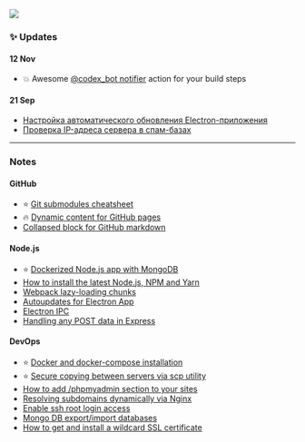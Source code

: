 [![](https://capella.pics/d33585a9-4845-4317-938f-bb83c36be148.jpg)](https://codex.so/join)

### ✨ Updates
 
#### 12 Nov

- 💥 Awesome [@codex_bot notifier](https://github.com/marketplace/actions/codex_bot-notifier) action for your build steps
 
#### 21 Sep

- [Настройка автоматического обновления Electron-приложения](https://vc.ru/dev/160293)
- [Проверка IP-адреса сервера в спам-базах](https://vc.ru/dev/160314)

---

### Notes

#### GitHub

- ⭐️ [Git submodules cheatsheet](https://gist.github.com/talyguryn/773ce686c98c9da9dcc93a46284c9130)
- 🔥 [Dynamic content for GitHub pages](https://gist.github.com/talyguryn/9f19b4d540d0b06316fb56caa81e6c17)
- [Collapsed block for GitHub markdown](https://gist.github.com/talyguryn/b3ea925764ada03a965f61024eb96a4f)

#### Node.js

- ⭐️ [Dockerized Node.js app with MongoDB](https://gist.github.com/talyguryn/e7a782067edbc8ad99e1c7ed6fa26ca8)
- [How to install the latest Node.js, NPM and Yarn](https://gist.github.com/talyguryn/769a6133b3219ab47c2fe8d961fbf33e)
- [Webpack lazy-loading chunks](https://gist.github.com/talyguryn/0fa2076a8781359c19bd46ce914f31b9)
- [Autoupdates for Electron App](https://gist.github.com/talyguryn/85abb18e93ce6ce928c8a20e6ad4b233)
- [Electron IPC](https://gist.github.com/talyguryn/5c46f26b55ffc6aea1bb3d3b03899a04)
- [Handling any POST data in Express](https://gist.github.com/talyguryn/dc534173a7b2fb5a52db8d27bc6180db)

#### DevOps

- ⭐️ [Docker and docker-compose installation](https://gist.github.com/talyguryn/e3f46f2580b475935d97a40ad9344f76)
- ⭐️ [Secure copying between servers via scp utility](https://gist.github.com/talyguryn/ec480e7ce4ccf8b1e0e911228c7f7347)
- [How to add /phpmyadmin section to your sites](https://gist.github.com/talyguryn/902c0703aa036c61c8b68b64ca90ee3c)
- [Resolving subdomains dynamically via Nginx](https://gist.github.com/talyguryn/baf466872e80d25f88548e4e0d9525df)
- [Enable ssh root login access](https://gist.github.com/talyguryn/acee1431c0a208240fcd31f17024d854)
- [Mongo DB export/import databases](https://gist.github.com/talyguryn/69f45ca1d484727354f369309a50f488)
- [How to get and install a wildcard SSL certificate](https://gist.github.com/talyguryn/bd0f30ab3eb183afbe9521261adfbc60)

<!--<img src="https://telegra.ph/file/4d3b9b7aa79bec03f084a.gif" alt="coffee" width="33%"/><img src="https://telegra.ph/file/4d3b9b7aa79bec03f084a.gif" alt="coffee" width="33%"/><img src="https://telegra.ph/file/4d3b9b7aa79bec03f084a.gif" alt="coffee" width="33%"/> -->
